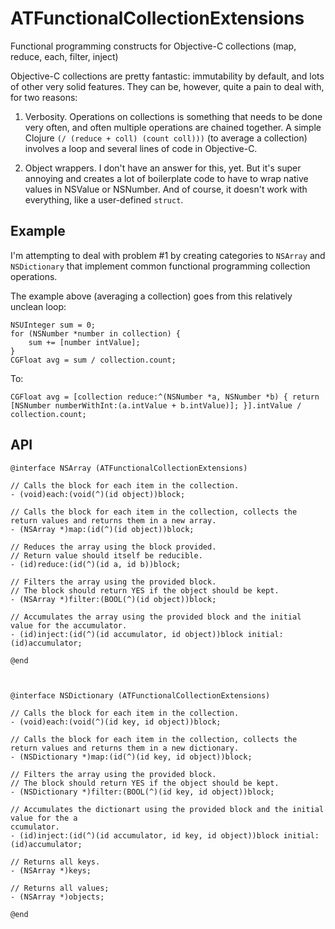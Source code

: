ATFunctionalCollectionExtensions
================================

Functional programming constructs for Objective-C collections (map, reduce, each, filter, inject)

Objective-C collections are pretty fantastic: immutability by default, and lots of other very solid features. They can be, however, quite a pain to deal with, for two reasons:

 1. Verbosity. Operations on collections is something that needs to be done very often, and often multiple operations are chained together. A simple Clojure `(/ (reduce + coll) (count coll)))` (to average a collection) involves a loop and several lines of code in Objective-C.

 2. Object wrappers. I don't have an answer for this, yet. But it's super annoying and creates a lot of boilerplate code to have to wrap native values in NSValue or NSNumber. And of course, it doesn't work with everything, like a user-defined `struct`.

## Example

I'm attempting to deal with problem #1 by creating categories to `NSArray` and `NSDictionary` that implement common functional programming collection operations.

The example above (averaging a collection) goes from this relatively unclean loop:

````objc
NSUInteger sum = 0;
for (NSNumber *number in collection) {
    sum += [number intValue];
}
CGFloat avg = sum / collection.count;
````

To:

````objc
CGFloat avg = [collection reduce:^(NSNumber *a, NSNumber *b) { return [NSNumber numberWithInt:(a.intValue + b.intValue)]; }].intValue / collection.count;
````


## API

````objc
@interface NSArray (ATFunctionalCollectionExtensions)

// Calls the block for each item in the collection.
- (void)each:(void(^)(id object))block;

// Calls the block for each item in the collection, collects the return values and returns them in a new array.
- (NSArray *)map:(id(^)(id object))block;

// Reduces the array using the block provided.
// Return value should itself be reducible.
- (id)reduce:(id(^)(id a, id b))block;

// Filters the array using the provided block.
// The block should return YES if the object should be kept.
- (NSArray *)filter:(BOOL(^)(id object))block;

// Accumulates the array using the provided block and the initial value for the accumulator.
- (id)inject:(id(^)(id accumulator, id object))block initial:(id)accumulator;

@end



@interface NSDictionary (ATFunctionalCollectionExtensions)

// Calls the block for each item in the collection.
- (void)each:(void(^)(id key, id object))block;

// Calls the block for each item in the collection, collects the return values and returns them in a new dictionary.
- (NSDictionary *)map:(id(^)(id key, id object))block;

// Filters the array using the provided block.
// The block should return YES if the object should be kept.
- (NSDictionary *)filter:(BOOL(^)(id key, id object))block;

// Accumulates the dictionart using the provided block and the initial value for the a
ccumulator.
- (id)inject:(id(^)(id accumulator, id key, id object))block initial:(id)accumulator;

// Returns all keys.
- (NSArray *)keys;

// Returns all values;
- (NSArray *)objects;

@end

````


